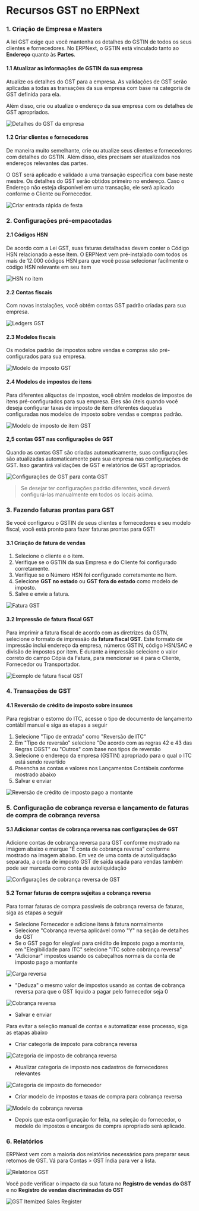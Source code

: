 # Recursos GST no ERPNext



### 1. Criação de Empresa e Masters


A lei GST exige que você mantenha os detalhes do GSTIN de todos os seus clientes e fornecedores. No ERPNext, o GSTIN está vinculado tanto ao **Endereço** quanto às **Partes**.


#### 1.1 Atualizar as informações de GSTIN da sua empresa


Atualize os detalhes do GST para a empresa. As validações de GST serão aplicadas a todas as transações da sua empresa com base na categoria de GST definida para ela.


Além disso, crie ou atualize o endereço da sua empresa com os detalhes de GST apropriados.


![Detalhes do GST da empresa](/files/company_gst_details.gif)


#### 1.2 Criar clientes e fornecedores


De maneira muito semelhante, crie ou atualize seus clientes e fornecedores com detalhes do GSTIN. Além disso, eles precisam ser atualizados nos endereços relevantes das partes.


O GST será aplicado e validado a uma transação específica com base neste mestre. Os detalhes do GST serão obtidos primeiro no endereço. Caso o Endereço não esteja disponível em uma transação, ele será aplicado conforme o Cliente ou Fornecedor.


![Criar entrada rápida de festa](/files/create_party_quick_entry.gif)


### 2. Configurações pré-empacotadas


#### 2.1 Códigos HSN


De acordo com a Lei GST, suas faturas detalhadas devem conter o Código HSN relacionado a esse Item. O ERPNext vem pré-instalado com todos os mais de 12.000 códigos HSN para que você possa selecionar facilmente o código HSN relevante em seu item


![HSN no item](/files/hsn-item.gif)


#### 2.2 Contas fiscais


Com novas instalações, você obtém contas GST padrão criadas para sua empresa.


![Ledgers GST](/files/gst-ledger.png)


#### 2.3 Modelos fiscais


Os modelos padrão de impostos sobre vendas e compras são pré-configurados para sua empresa.


![Modelo de imposto GST](/files/gst-tax-template.png)


#### 2.4 Modelos de impostos de itens


Para diferentes alíquotas de impostos, você obtém modelos de impostos de itens pré-configurados para sua empresa. Eles são úteis quando você deseja configurar taxas de imposto de item diferentes daquelas configuradas nos modelos de imposto sobre vendas e compras padrão.


![Modelo de imposto de item GST](/files/gst_item_tax_template.png)


#### 2,5 contas GST nas configurações de GST


Quando as contas GST são criadas automaticamente, suas configurações são atualizadas automaticamente para sua empresa nas configurações de GST. Isso garantirá validações de GST e relatórios de GST apropriados.


![Configurações de GST para conta GST](/files/gst_settings_accounts.png)



> 
> Se desejar ter configurações padrão diferentes, você deverá configurá-las manualmente em todos os locais acima.
> 
> 
> 


### 3. Fazendo faturas prontas para GST


Se você configurou o GSTIN de seus clientes e fornecedores e seu modelo fiscal, você está pronto para fazer faturas prontas para GST!


#### 3.1 Criação de fatura de vendas


1. Selecione o cliente e o item.
2. Verifique se o GSTIN da sua Empresa e do Cliente foi configurado corretamente.
3. Verifique se o Número HSN foi configurado corretamente no Item.
4. Selecione **GST no estado** ou **GST fora do estado** como modelo de imposto.
5. Salve e envie a fatura.


![Fatura GST](/files/gst-invoice.gif)


#### 3.2 Impressão de fatura fiscal GST


Para imprimir a fatura fiscal de acordo com as diretrizes da GSTN, selecione o formato de impressão da **fatura fiscal GST**. Este formato de impressão inclui endereço da empresa, números GSTIN, código HSN/SAC e divisão de impostos por item. E durante a impressão selecione o valor correto do campo Cópia da Fatura, para mencionar se é para o Cliente, Fornecedor ou Transportador.


![Exemplo de fatura fiscal GST](/files/sample-gst-tax-invoice.png)


### 4. Transações de GST


#### 4.1 Reversão de crédito de imposto sobre insumos


Para registrar o estorno do ITC, acesse o tipo de documento de lançamento contábil manual e siga as etapas a seguir


1. Selecione "Tipo de entrada" como "Reversão de ITC"
2. Em "Tipo de reversão" selecione "De acordo com as regras 42 e 43 das Regras CGST" ou "Outros" com base nos tipos de reversão
3. Selecione o endereço da empresa (GSTIN) apropriado para o qual o ITC está sendo revertido
4. Preencha as contas e valores nos Lançamentos Contábeis conforme mostrado abaixo
5. Salvar e enviar


![Reversão de crédito de imposto pago a montante](/files/reversal-of-itc.png)


### 5. Configuração de cobrança reversa e lançamento de faturas de compra de cobrança reversa


#### 5.1 Adicionar contas de cobrança reversa nas configurações de GST


Adicione contas de cobrança reversa para GST conforme mostrado na imagem abaixo e marque "É conta de cobrança reversa" conforme mostrado na imagem abaixo. Em vez de uma conta de autoliquidação separada, a conta de imposto GST de saída usada para vendas também pode ser marcada como conta de autoliquidação


![Configurações de cobrança reversa de GST](/files/gst-reverse-charge-setting.png)


#### 5.2 Tornar faturas de compra sujeitas a cobrança reversa


Para tornar faturas de compra passíveis de cobrança reversa de faturas, siga as etapas a seguir


* Selecione Fornecedor e adicione itens à fatura normalmente
* Selecione "Cobrança reversa aplicável como "Y" na seção de detalhes do GST
* Se o GST pago for elegível para crédito de imposto pago a montante, em "Elegibilidade para ITC" selecione "ITC sobre cobrança reversa"
* "Adicionar" impostos usando os cabeçalhos normais da conta de imposto pago a montante


![Carga reversa](/files/reverse-charge-add.png)


* "Deduza" o mesmo valor de impostos usando as contas de cobrança reversa para que o GST líquido a pagar pelo fornecedor seja 0


![Cobrança reversa](/files/reverse-charge-deduct.png)


* Salvar e enviar


Para evitar a seleção manual de contas e automatizar esse processo, siga as etapas abaixo


* Criar categoria de imposto para cobrança reversa


![Categoria de imposto de cobrança reversa](/files/reverse-charge-tax-category.png)


* Atualizar categoria de imposto nos cadastros de fornecedores relevantes


![Categoria de imposto do fornecedor](/files/supplier-tax-category.png)


* Criar modelo de impostos e taxas de compra para cobrança reversa


![Modelo de cobrança reversa](/files/reverse-charge-template.png)


* Depois que esta configuração for feita, na seleção do fornecedor, o modelo de impostos e encargos de compra apropriado será aplicado.


### 6. Relatórios


ERPNext vem com a maioria dos relatórios necessários para preparar seus retornos de GST. Vá para Contas > GST Índia para ver a lista.


![Relatórios GST](/files/gst-reports.png)


Você pode verificar o impacto da sua fatura no **Registro de vendas do GST** e no **Registro de vendas discriminadas do GST**


![GST Itemized Sales Register](/files/gst-itemised-sales-register.png)



